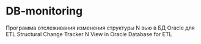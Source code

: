 # DB-monitoring
Программа отслеживания изменения структуры N вью в БД Oracle для ETL
Structural Change Tracker N View in Oracle Database for ETL
